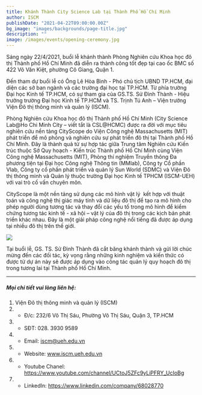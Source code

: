 ```yaml
---
title: Khánh Thành City Science Lab tại Thành Phố Hồ Chí Minh
author: ISCM
publishDate: "2021-04-22T09:00:00.00Z"
bg_image: "images/backgrounds/page-title.jpg"
description: "" 
image: /images/events/opening-ceremony.jpg
---
```

<!--StartFragment-->

Sáng ngày 22/4/2021, buổi lễ khánh thành Phòng Nghiên cứu Khoa học đô thị Thành phố Hồ Chí Minh đã diễn ra thành công tốt đẹp tại cao ốc BMC số 422 Võ Văn Kiệt, phường Cô Giang, Quận 1. 

Đến tham dự buổi lễ có Ông Lê Hòa Bình - Phó chủ tịch UBND TP.HCM, đại diện các sở ban ngành và các trường đại học tại TP.HCM. Từ phía trường Đại học Kinh tế TP.HCM, có sự tham gia của GS.TS. Sử Đình Thành - Hiệu trưởng trường Đại học Kinh tế TP.HCM và TS. Trịnh Tú Anh – Viện trưởng Viện Đô thị thông minh và quản lý (ISCM).

Phòng Nghiên cứu Khoa học đô thị Thành phố Hồ Chí Minh (City Science Lab@Ho Chi Minh City – viết tắt là CSL@HCMC) được ra đời với mục tiêu nghiên cứu nền tảng CityScope do Viện Công nghệ Massachusetts (MIT) phát triển để mô phỏng và nghiên cứu sự phát triển đô thị tại Thành phố Hồ Chí Minh. Đây là thành quả từ sự hợp tác giữa Trung tâm Nghiên cứu Kiến trúc thuộc Sở Quy hoạch - Kiến trúc Thành phố Hồ Chí Minh cùng Viện Công nghệ Massachusetts (MIT), Phòng thí nghiệm Truyền thông Đa phương tiện tại Đại học Công nghệ Thông tin (MMlab), Công ty Cổ phần Vlab, Công ty cổ phần phát triển và quản lý Sun World (SDMC) và Viện Đô thị thông minh và Quản lý thuộc trường Đại học Kinh tế TPHCM (ISCM-UEH) với vai trò cố vấn chuyên môn. 

CityScope là một nền tảng sử dụng các mô hình vật lý  kết hợp với thuật toán và công nghệ thị giác máy tính và dữ liệu đô thị để tạo ra mô hình cho phép người dùng tương tác và thay đổi các yếu tố trong mô hình để kiểm chứng tương tác kinh tế - xã hội – vật lý của đô thị trong các kịch bản phát triển khác nhau. Đây là một giải pháp công nghệ nổi tiếng đã được áp dụng tại nhiều đô thị trên thế giới.

![](/images/176481519_285309869807585_112322723284688095_n.jpg)

Tại buổi lễ, GS. TS. Sử Đình Thành đã cắt băng khánh thành và gửi lời chúc mừng đến các đối tác, kỳ vọng rằng những kinh nghiệm và kiến thức có được từ dự án này sẽ được áp dụng vào công tác quản lý quy hoạch đô thị trong tương lai tại Thành phố Hồ Chí Minh.
***
##### Mọi chi tiết vui lòng liên hệ:
1. Viện Đô thị thông minh và quản lý (ISCM)
2. * Đ/c: 232/6 Võ Thị Sáu, Phường Võ Thị Sáu, Quận 3, TP.HCM
3. * SĐT: 028. 3930 9589
4. * Email: iscm@ueh.edu.vn
4. * Website: www.iscm.ueh.edu.vn
5. * Youtube Chanel: https://www.youtube.com/channel/UCtoJ5ZFc9yLiPFRY_UcIoBg
6. * LinkedIn: https://www.linkedin.com/company/68028770


<!--EndFragment-->